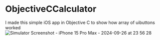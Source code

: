 # ObjectiveCCalculator
I made this simple iOS app in Objective C to show how array of uibuttons worked
![Simulator Screenshot - iPhone 15 Pro Max - 2024-09-26 at 23 56 28](https://github.com/user-attachments/assets/80eeb603-e947-4319-b240-0b6fbeb65fa2)
